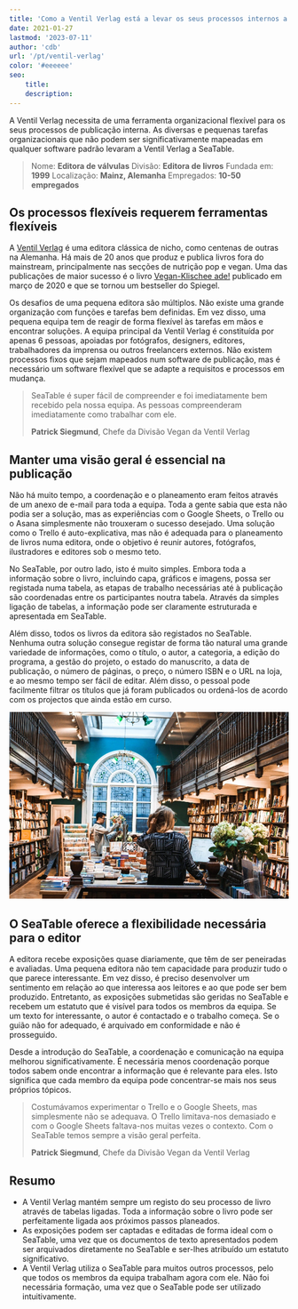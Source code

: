 ```yaml
---
title: 'Como a Ventil Verlag está a levar os seus processos internos a um novo nível'
date: 2021-01-27
lastmod: '2023-07-11'
author: 'cdb'
url: '/pt/ventil-verlag'
color: '#eeeeee'
seo:
    title:
    description:
---
```


A Ventil Verlag necessita de uma ferramenta organizacional flexível para os seus processos de publicação interna. As diversas e pequenas tarefas organizacionais que não podem ser significativamente mapeadas em qualquer software padrão levaram a Ventil Verlag a SeaTable.

> Nome: **Editora de válvulas**
> Divisão: **Editora de livros**
> Fundada em: **1999**
> Localização: **Mainz, Alemanha**
> Empregados: **10-50 empregados**

## Os processos flexíveis requerem ferramentas flexíveis

A [Ventil Verlag](https://www.ventil-verlag.de/geschichte) é uma editora clássica de nicho, como centenas de outras na Alemanha. Há mais de 20 anos que produz e publica livros fora do mainstream, principalmente nas secções de nutrição pop e vegan. Uma das publicações de maior sucesso é o livro [Vegan-Klischee ade!](https://www.ventil-verlag.de/titel/1814/vegan-klischee-ade) publicado em março de 2020 e que se tornou um bestseller do Spiegel.

Os desafios de uma pequena editora são múltiplos. Não existe uma grande organização com funções e tarefas bem definidas. Em vez disso, uma pequena equipa tem de reagir de forma flexível às tarefas em mãos e encontrar soluções. A equipa principal da Ventil Verlag é constituída por apenas 6 pessoas, apoiadas por fotógrafos, designers, editores, trabalhadores da imprensa ou outros freelancers externos. Não existem processos fixos que sejam mapeados num software de publicação, mas é necessário um software flexível que se adapte a requisitos e processos em mudança.

> SeaTable é super fácil de compreender e foi imediatamente bem recebido pela nossa equipa. As pessoas compreenderam imediatamente como trabalhar com ele.
>
> **Patrick Siegmund**, Chefe da Divisão Vegan da Ventil Verlag

## Manter uma visão geral é essencial na publicação

Não há muito tempo, a coordenação e o planeamento eram feitos através de um anexo de e-mail para toda a equipa. Toda a gente sabia que esta não podia ser a solução, mas as experiências com o Google Sheets, o Trello ou o Asana simplesmente não trouxeram o sucesso desejado. Uma solução como o Trello é auto-explicativa, mas não é adequada para o planeamento de livros numa editora, onde o objetivo é reunir autores, fotógrafos, ilustradores e editores sob o mesmo teto.

No SeaTable, por outro lado, isto é muito simples. Embora toda a informação sobre o livro, incluindo capa, gráficos e imagens, possa ser registada numa tabela, as etapas de trabalho necessárias até à publicação são coordenadas entre os participantes noutra tabela. Através da simples ligação de tabelas, a informação pode ser claramente estruturada e apresentada em SeaTable.

Além disso, todos os livros da editora são registados no SeaTable. Nenhuma outra solução consegue registar de forma tão natural uma grande variedade de informações, como o título, o autor, a categoria, a edição do programa, a gestão do projeto, o estado do manuscrito, a data de publicação, o número de páginas, o preço, o número ISBN e o URL na loja, e ao mesmo tempo ser fácil de editar. Além disso, o pessoal pode facilmente filtrar os títulos que já foram publicados ou ordená-los de acordo com os projectos que ainda estão em curso.

![Processos flexíveis de publicação graças ao SeaTable](ventil-verlag.jpg)

## O SeaTable oferece a flexibilidade necessária para o editor

A editora recebe exposições quase diariamente, que têm de ser peneiradas e avaliadas. Uma pequena editora não tem capacidade para produzir tudo o que parece interessante. Em vez disso, é preciso desenvolver um sentimento em relação ao que interessa aos leitores e ao que pode ser bem produzido. Entretanto, as exposições submetidas são geridas no SeaTable e recebem um estatuto que é visível para todos os membros da equipa. Se um texto for interessante, o autor é contactado e o trabalho começa. Se o guião não for adequado, é arquivado em conformidade e não é prosseguido.

Desde a introdução do SeaTable, a coordenação e comunicação na equipa melhorou significativamente. É necessária menos coordenação porque todos sabem onde encontrar a informação que é relevante para eles. Isto significa que cada membro da equipa pode concentrar-se mais nos seus próprios tópicos.

> Costumávamos experimentar o Trello e o Google Sheets, mas simplesmente não se adequava. O Trello limitava-nos demasiado e com o Google Sheets faltava-nos muitas vezes o contexto. Com o SeaTable temos sempre a visão geral perfeita.
>
> **Patrick Siegmund**, Chefe da Divisão Vegan da Ventil Verlag

## Resumo

- A Ventil Verlag mantém sempre um registo do seu processo de livro através de tabelas ligadas. Toda a informação sobre o livro pode ser perfeitamente ligada aos próximos passos planeados.
- As exposições podem ser captadas e editadas de forma ideal com o SeaTable, uma vez que os documentos de texto apresentados podem ser arquivados diretamente no SeaTable e ser-lhes atribuído um estatuto significativo.
- A Ventil Verlag utiliza o SeaTable para muitos outros processos, pelo que todos os membros da equipa trabalham agora com ele. Não foi necessária formação, uma vez que o SeaTable pode ser utilizado intuitivamente.
